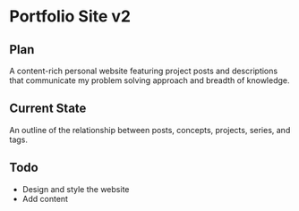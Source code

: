 # Portfolio Site v2

## Plan

A content-rich personal website featuring project posts and descriptions that communicate my problem solving approach and breadth of knowledge.

## Current State

An outline of the relationship between posts, concepts, projects, series, and tags.

## Todo

- Design and style the website
- Add content
